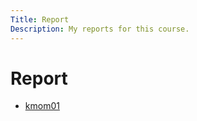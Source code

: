 ```yaml
---
Title: Report
Description: My reports for this course.
---
```


Report
===============

* [kmom01](report/kmom01)